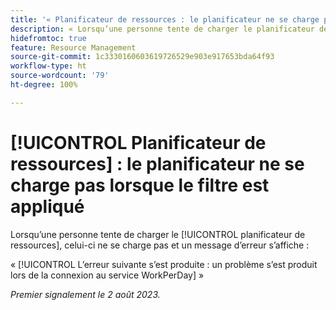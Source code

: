 ```yaml
---
title: '« Planificateur de ressources : le planificateur ne se charge pas lorsque le filtre est appliqué »'
description: « Lorsqu’une personne tente de charger le planificateur de ressources, celui-ci ne se charge pas et un message d’erreur s’affiche. »
hidefromtoc: true
feature: Resource Management
source-git-commit: 1c3330160603619726529e903e917653bda64f93
workflow-type: ht
source-wordcount: '79'
ht-degree: 100%

---
```



# [!UICONTROL Planificateur de ressources] : le planificateur ne se charge pas lorsque le filtre est appliqué

Lorsqu’une personne tente de charger le [!UICONTROL planificateur de ressources], celui-ci ne se charge pas et un message d’erreur s’affiche :

« [!UICONTROL L’erreur suivante s’est produite : un problème s’est produit lors de la connexion au service WorkPerDay] »

_Premier signalement le 2 août 2023._


